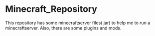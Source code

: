 # Minecraft_Repository
This repository has some minecraftserver files(.jar) to help me to run a minecraftserver. Also, there are some plugins and mods.
